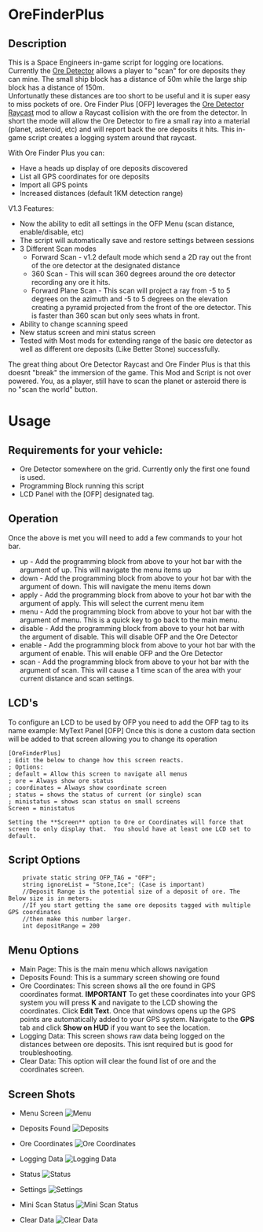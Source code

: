# OreFinderPlus
## Description
 This is a Space Engineers in-game script for logging ore locations.  Currently the [Ore Detector](https://github.com/malware-dev/MDK-SE/wiki/Sandbox.ModAPI.Ingame.IMyOreDetector) allows a player to "scan" for ore deposits they can mine.
 The small ship block has a distance of 50m while the large ship block has a distance of 150m.  
 Unfortunatly these distances are too short to be useful and it is super easy to miss pockets of ore.  Ore Finder Plus [OFP] leverages the [Ore Detector Raycast](https://steamcommunity.com/sharedfiles/filedetails/?id=1967157772) mod to allow a Raycast collision with the ore from the detector.  In short the mode will allow the Ore Detector to fire a 
 small ray into a material (planet, asteroid, etc) and will report back the ore deposits it hits.  This in-game script creates a logging system around that raycast.

 With Ore Finder Plus you can:
 * Have a heads up display of ore deposits discovered
 * List all GPS coordinates for ore deposits
 * Import all GPS points
 * Increased distances (default 1KM detection range)
 
 V1.3 Features:
 * Now the ability to edit all settings in the OFP Menu (scan distance, enable/disable, etc)
 * The script will automatically save and restore settings between sessions
 * 3 Different Scan modes
   * Forward Scan - v1.2 default mode which send a 2D ray out the front of the ore detector at the designated distance
   * 360 Scan - This will scan 360 degrees around the ore detector recording any ore it hits.
   * Forward Plane Scan - This scan will project a ray from -5 to 5 degrees on the azimuth and -5 to 5 degrees on the elevation creating a pyramid projected from the front of the ore detector.  This is faster than 360 scan but only sees whats in front.
 * Ability to change scanning speed
 * New status screen and mini status screen
 * Tested with Most mods for extending range of the basic ore detector as well as different ore deposits (Like Better Stone) successfully.
 

 The great thing about Ore Detector Raycast and Ore Finder Plus is that this doesnt "break" the immersion of the game.  This Mod and Script is not over powered.  You, as a player, still have to scan the planet or asteroid there is no "scan the world" button.

 # Usage
 ## Requirements for your vehicle:
 * Ore Detector somewhere on the grid.  Currently only the first one found is used.
 * Programming Block running this script
 * LCD Panel with the [OFP] designated tag.

 ## Operation
 Once the above is met you will need to add a few commands to your hot bar.
 * up - Add the programming block from above to your hot bar with the argument of up.  This will navigate the menu items up
 * down - Add the programming block from above to your hot bar with the argument of down.  This will navigate the menu items down
 * apply - Add the programming block from above to your hot bar with the argument of apply.  This will select the current menu item
 * menu - Add the programming block from above to your hot bar with the argument of menu.  This is a quick key to go back to the main menu.
 * disable - Add the programming block from above to your hot bar with the argument of disable. This will disable OFP and the Ore Detector
 * enable - Add the programming block from above to your hot bar with the argument of enable. This will enable OFP and the Ore Detector
 * scan - Add the programming block from above to your hot bar with the argument of scan. This will cause a 1 time scan of the area with your current distance and scan settings.
 
  ## LCD's
  To configure an LCD to be used by OFP you need to add the OFP tag to its name
  example: MyText Panel [OFP]
  Once this is done a custom data section will be added to that screen allowing you to change its operation
```
[OreFinderPlus]
; Edit the below to change how this screen reacts.
; Options:
; default = Allow this screen to navigate all menus
; ore = Always show ore status
; coordinates = Always show coordinate screen
; status = shows the status of current (or single) scan
; ministatus = shows scan status on small screens
Screen = ministatus
```    


    
    Setting the **Screen** option to Ore or Coordinates will force that screen to only display that.  You should have at least one LCD set to default.

## Script Options
```
    private static string OFP_TAG = "OFP";
    string ignoreList = "Stone,Ice"; (Case is important)
    //Deposit Range is the potential size of a deposit of ore. The Below size is in meters.
    //If you start getting the same ore deposits tagged with multiple GPS coordinates
    //then make this number larger.
    int depositRange = 200
```


 ## Menu Options
 * Main Page: This is the main menu which allows navigation
 * Deposits Found: This is a summary screen showing ore found
 * Ore Coordinates: This screen shows all the ore found in GPS coordinates format.  **IMPORTANT** To get these coordinates into your GPS system you will press **K** and navigate to the LCD showing the coordinates.  Click **Edit Text**.  Once that windows opens up the GPS points are automatically added to your GPS system.  Navigate to the **GPS** tab and click **Show on HUD** if you want to see  the location.
 * Logging Data: This screen shows raw data being logged on the distances between ore deposits.  This isnt required but is good for troubleshooting.
 * Clear Data: This option will clear the found list of ore and the coordinates screen.

 ## Screen Shots
 * Menu Screen
 ![Menu](https://github.com/dlaflotte/OreFinderPlus/blob/master/images/Menu1.3.PNG.png?raw=true)
 
 * Deposits Found
 ![Deposits](https://github.com/dlaflotte/OreFinderPlus/blob/master/images/Deposits%20Found.PNG?raw=true)
 
 * Ore Coordinates
 ![Ore Coordinates](https://github.com/dlaflotte/OreFinderPlus/blob/master/images/Ore%20Coordinates.PNG?raw=true)

 * Logging Data
 ![Logging Data](https://github.com/dlaflotte/OreFinderPlus/blob/master/images/Logging%20Data.PNG?raw=true)

 * Status
 ![Status](https://github.com/dlaflotte/OreFinderPlus/blob/master/images/ScanStatusFull.PNG?raw=true)

 * Settings
 ![Settings](https://github.com/dlaflotte/OreFinderPlus/blob/master/images/settings.PNG?raw=true)

 * Mini Scan Status
 ![Mini Scan Status](https://github.com/dlaflotte/OreFinderPlus/blob/master/images/ScanStatusMini.PNG?raw=true)
 
 * Clear Data
 ![Clear Data](https://github.com/dlaflotte/OreFinderPlus/blob/master/images/Clear%20Data.PNG?raw=true)


